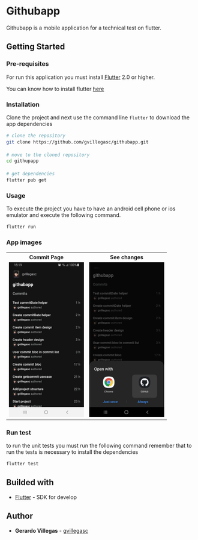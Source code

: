 # Githubapp

Githubapp is a mobile application for a technical test on flutter.

## Getting Started

### Pre-requisites

For run this application you must install [Flutter](https://flutter.dev/) 2.0 or higher.

You can know how to install flutter [here](https://flutter.dev/docs/get-started/install)

### Installation

Clone the project and next use the command line `flutter` to download the app dependencies

```bash
# clone the repository
git clone https://github.com/gvillegasc/githubapp.git

# move to the cloned repository
cd githupapp

# get dependencies
flutter pub get
```

### Usage

To execute the project you have to have an android cell phone or ios emulator and execute the following command.

```bash
flutter run
```

### App images

<table>
    <tr>
        <th>Commit Page</th>
        <th>See changes</th>
    </tr>
	<tr>
        <td><img src="./readme-images/commit-page.jpeg" alt="commit-page" width="200"/></td>
        <td><img src="./readme-images/see-changes.jpeg" alt="see-changes" width="200"/></td>
	</tr>
</table>

### Run test

to run the unit tests you must run the following command remember that to run the tests is necessary to install the dependencies

```bash
flutter test
```

## Builded with

- [Flutter](https://flutter.dev/) - SDK for develop

## Author

- **Gerardo Villegas** - [gvillegasc](https://github.com/gvillegasc)
